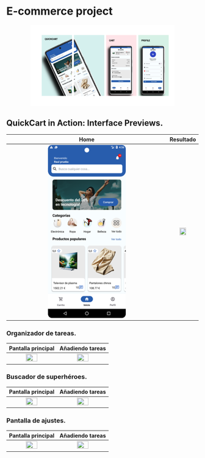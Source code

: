 # E-commerce project

<p align="center">
<img src="https://github.com/Raurez/Image-repo-profile/blob/main/Mockpu_play_store.png" style="height: 75%; width:75%;"/></p>


## QuickCart in Action: Interface Previews.

|                               Home                            |                                   Resultado                                    |
|:------------------------------------------------------------------------------:|:------------------------------------------------------------------------------:|
|  <img src="https://github.com/Raurez/Image-repo-profile/blob/main/Screenshot_Home.png" style="height: 50%; width:50%;"/>  |  <img src="https://i.imgur.com/lH1NBas.png" style="height: 50%; width:50%;"/>  |

### Organizador de tareas.

|                              Pantalla principal                              |                               Añadiendo tareas                               |
|:----------------------------------------------------------------------------:|:----------------------------------------------------------------------------:|
| <img src="https://i.imgur.com/uvVh4Q9.png" style="height: 50%; width:50%;"/> | <img src="https://i.imgur.com/GhHuj6c.png" style="height: 50%; width:50%;"/> |

### Buscador de superhéroes.

|                              Pantalla principal                              |                               Añadiendo tareas                               |
|:----------------------------------------------------------------------------:|:----------------------------------------------------------------------------:|
| <img src="https://i.imgur.com/XNwTHjy.png" style="height: 50%; width:50%;"/> | <img src="https://i.imgur.com/xYOssJf.png" style="height: 50%; width:50%;"/> |

### Pantalla de ajustes.

|                              Pantalla principal                              |                               Añadiendo tareas                               |
|:----------------------------------------------------------------------------:|:----------------------------------------------------------------------------:|
| <img src="https://i.imgur.com/HnYQIew.png" style="height: 50%; width:50%;"/> | <img src="https://i.imgur.com/p1Yn1gt.png" style="height: 50%; width:50%;"/> |
